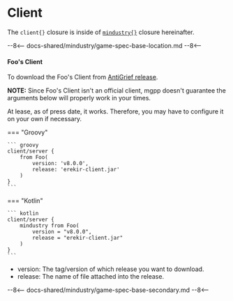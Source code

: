 # Client
The `client{}` closure is inside of [`mindustry{}`](overview.md) closure hereinafter.

--8<--
docs-shared/mindustry/game-spec-base-location.md
--8<--

#### Foo's Client
To download the Foo's Client from [AntiGrief release](https://github.com/mindustry-antigrief/mindustry-client/releases).

**NOTE:** Since Foo's Client isn't an official client, mgpp
doesn't guarantee the arguments below will properly work in your times.

At lease, as of press date, it works. 
Therefore, you may have to configure it on your own if necessary. 

=== "Groovy"

    ``` groovy
    client/server {
        from Foo(
            version: 'v8.0.0',
            release: 'erekir-client.jar'
        )
    }
    ```

=== "Kotlin"

    ``` kotlin
    client/server {
        mindustry from Foo(
            version = "v8.0.0",
            release = "erekir-client.jar"
        )
    }
    ```

- version: The tag/version of which release you want to download.
- release: The name of file attached into the release.


--8<--
docs-shared/mindustry/game-spec-base-secondary.md
--8<--